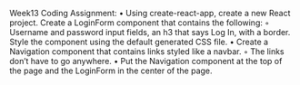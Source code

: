 Week13 Coding Assignment:
    • Using create-react-app, create a new React project. 
    Create a LoginForm component that contains the following:
        ◦ Username and password input fields, an h3 that 
        says Log In, with a border.
Style the component using the default generated CSS file.
    • Create a Navigation component that contains 
    links styled like a navbar.
        ◦ The links don’t have to go anywhere.
    • Put the Navigation component at the top of the page 
    and the LoginForm in the center of the page.
